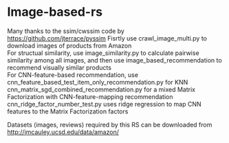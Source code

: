 # Image-based-rs
Many thanks to the ssim/cwssim code by https://github.com/jterrace/pyssim
Fisrtly use crawl_image_multi.py to download images of products from Amazon<br />
For structual similarity, use image_similarity.py to calculate pairwise similarity among all images, and then use image_based_recommendation to recommend visually similar products<br />
For CNN-feature-based recommendation, use cnn_feature_based_test_item_only_recommendation.py for KNN<br />
cnn_matrix_sgd_combined_recommendation.py for a mixed Matrix Factorization with CNN-feature-mapping recommendation<br />
cnn_ridge_factor_number_test.py uses ridge regression to map CNN features to the Matrix Factorization factors<br />

Datasets (images, reviews) required by this RS can be downloaded from http://jmcauley.ucsd.edu/data/amazon/

